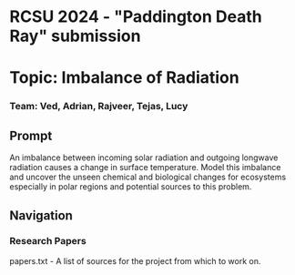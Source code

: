# RCSU 2024 - "Paddington Death Ray" submission
# Topic: Imbalance of Radiation

### Team: Ved, Adrian, Rajveer, Tejas, Lucy

## Prompt

An imbalance between incoming solar radiation and outgoing longwave radiation causes a change in surface temperature. Model this imbalance and uncover the unseen chemical and biological changes for ecosystems especially in polar regions and potential sources to this problem.

## Navigation

### Research Papers
papers.txt - A list of sources for the project from which to work on.
